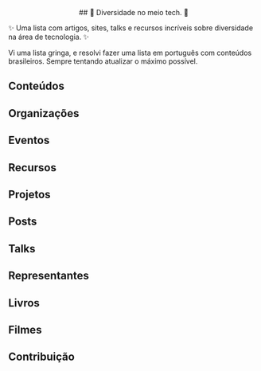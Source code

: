  <center> ## 🌈 Diversidade no meio tech. 🌈  </center>

✨ Uma lista com artigos, sites, talks e recursos incríveis sobre diversidade na área de tecnologia. ✨ <br>

Vi uma lista gringa, e resolvi fazer uma lista em português com conteúdos brasileiros. 
Sempre tentando atualizar o máximo possível.
  
## Conteúdos 



## Organizações





## Eventos



## Recursos






## Projetos




## Posts




## Talks



## Representantes



## Livros



## Filmes


## Contribuição


